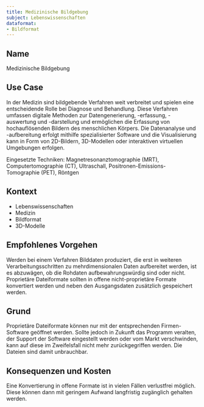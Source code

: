 ```yaml
---
title: Medizinische Bildgebung
subject: Lebenswissenschaften
dataformat:
- Bildformat
---
```


## Name  
Medizinische Bildgebung

## Use Case  
In der Medizin sind bildgebende Verfahren weit verbreitet und spielen eine entscheidende Rolle bei Diagnose und Behandlung. Diese Verfahren umfassen digitale Methoden zur Datengenerierung, -erfassung, -auswertung und -darstellung und ermöglichen die Erfassung von hochauflösenden Bildern des menschlichen Körpers. Die Datenanalyse und -aufbereitung erfolgt mithilfe spezialisierter Software und die Visualisierung kann in Form von 2D-Bildern, 3D-Modellen oder interaktiven virtuellen Umgebungen erfolgen.

Eingesetzte Techniken: Magnetresonanztomographie (MRT), Computertomographie (CT), Ultraschall, Positronen-Emissions-Tomographie (PET), Röntgen

## Kontext  
* Lebenswissenschaften  
* Medizin  
* Bildformat   
* 3D-Modelle  

## Empfohlenes Vorgehen  
Werden bei einem Verfahren Bilddaten produziert, die erst in weiteren Verarbeitungsschritten zu mehrdimensionalen Daten aufbereitet werden, ist es abzuwägen, ob die Rohdaten aufbewahrungswürdig sind oder nicht. Proprietäre Dateiformate sollten in offene nicht-proprietäre Formate konvertiert werden und neben den Ausgangsdaten zusätzlich gespeichert werden.

## Grund  
Proprietäre Dateiformate können nur mit der entsprechenden Firmen-Software geöffnet werden. Sollte jedoch in Zukunft das Programm veralten, der Support der Software eingestellt werden oder vom Markt verschwinden, kann auf diese im Zweifelsfall nicht mehr zurückgegriffen werden. Die Dateien sind damit unbrauchbar.

## Konsequenzen und Kosten  
Eine Konvertierung in offene Formate ist in vielen Fällen verlustfrei möglich. Diese können dann mit geringem Aufwand langfristig zugänglich gehalten werden.
